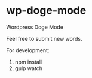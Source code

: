 # wp-doge-mode
Wordpress Doge Mode

Feel free to submit new words.

For development:
1. npm install
2. gulp watch
